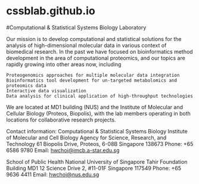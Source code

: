 # cssblab.github.io

#Computational & Statistical Systems Biology Laboratory

Our mission is to develop computational and statistical solutions for the analysis of high-dimensional molecular data in various context of biomedical research. In the past we have focused on bioinformatics method development in the area of computational proteomics, and our topics are rapidly growing into other areas now, including

    Proteogenomics approaches for multiple molecular data integration
    Bioinformatics tool development for un-targeted metabolomics and proteomics data
    Interactive data visualization
    Data analysis for clinical application of high-throughput technologies

We are located at MD1 building (NUS) and the Institute of Molecular and Cellular Biology (Proteos, Biopolis), with the lab members operating in both locations for collaborative research projects.


Contact information:
Computational & Statistical Systems Biology
Institute of Molecular and Cell Biology
Agency for Science, Research, and Technology
61 Biopolis Drive, Proteos, 6-08B
Singapore 138673
Phone: +65 6586 9780
Email: hwchoi@imcb.a-star.edu.sg

School of Public Health
National University of Singapore
Tahir Foundation Building MD1
12 Science Drive 2, #11-01F
Singapore 117549
Phone: +65 9636 4411
Email: hwchoi@nus.edu.sg
